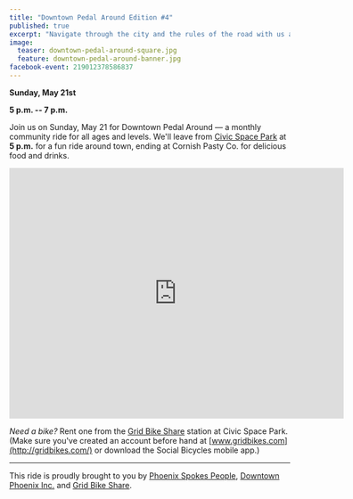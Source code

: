 ```yaml
---
title: "Downtown Pedal Around Edition #4"
published: true
excerpt: "Navigate through the city and the rules of the road with us at a new social bicycle ride coming to downtown Phoenix"
image:
  teaser: downtown-pedal-around-square.jpg
  feature: downtown-pedal-around-banner.jpg
facebook-event: 219012378586837
---
```


**Sunday, May 21st**

**5 p.m. -- 7 p.m.**

Join us on Sunday, May 21 for Downtown Pedal Around — a monthly community ride for all ages and levels.
We'll leave from [Civic Space Park](https://www.phoenix.gov/parks/parks/alphabetical/c-parks/civic-space) at **5 p.m.** for a fun ride around town, ending at Cornish Pasty Co. for delicious food and drinks.

<iframe
src="https://www.google.com/maps/embed?pb=!1m14!1m8!1m3!1d13315.32027887045!2d-112.074463!3d33.4537335!3m2!1i1024!2i768!4f13.1!3m3!1m2!1s0x0%3A0x814f5b589b3c3dd6!2sCivic+Space+Park!5e0!3m2!1sen!2sus!4v1486067985864" width="600" height="450" frameborder="0" style="border:0" allowfullscreen></iframe>

*Need a bike?* Rent one from the [Grid Bike Share](http://gridbikes.com/) station at Civic Space Park. (Make sure you've created an account before hand at [www.gridbikes.com](http://gridbikes.com/) or download the Social Bicycles mobile app.)

---

This ride is proudly brought to you by [Phoenix Spokes People](http://www.phoenixspokespeople.org), [Downtown Phoenix Inc.](http://dtphx.org/about/downtown-phoenix-inc/) and [Grid Bike Share](http://gridbikes.com/).

